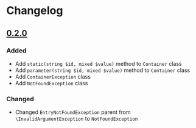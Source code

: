 # Changelog

## [0.2.0]

### Added

- Add `static(string $id, mixed $value)` method to `Container` class
- Add `parameter(string $id, mixed $value)` method to `Container` class
- Add `ContainerException` class
- Add `NotFoundException` class

### Changed

- Changed `EntryNotFoundException` parent from `\InvalidArgumentException` to `NotFoundException`

[Unreleased]: https://github.com/phetit/container/compare/v0.2.0...main

[0.2.0]: https://github.com/phetit/container/compare/v0.1.0...v0.2.0
